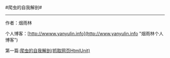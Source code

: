 #爬虫的自我解剖#

----------

作者：烟雨林

个人博客：[http://wwww.yanyulin.info](http://www.yanyulin.info "烟雨林个人博客")

第一篇:[爬虫的自我解剖(抓取网页HtmlUnit)](http://www.yanyulin.info/pages/2013/11/fetchPage.html) 
